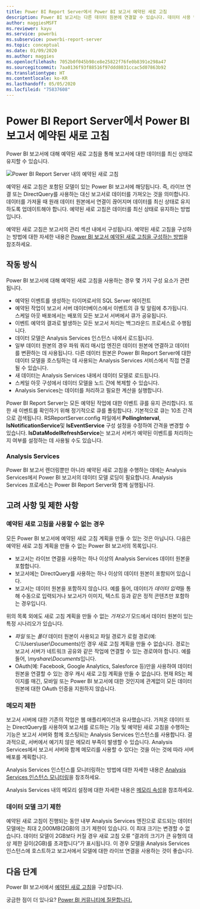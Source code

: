 ```yaml
---
title: Power BI Report Server에서 Power BI 보고서 예약된 새로 고침
description: Power BI 보고서는 다른 데이터 원본에 연결할 수 있습니다. 데이터 사용 방법에 따라 다른 데이터 원본을 사용할 수 있습니다.
author: maggiesMSFT
ms.reviewer: kayu
ms.service: powerbi
ms.subservice: powerbi-report-server
ms.topic: conceptual
ms.date: 01/09/2020
ms.author: maggies
ms.openlocfilehash: 7052b0f045b98ce8e25822f76fe0b8391e298a47
ms.sourcegitcommit: 7aa0136f93f88516f97ddd8031ccac5d07863b92
ms.translationtype: HT
ms.contentlocale: ko-KR
ms.lasthandoff: 05/05/2020
ms.locfileid: "75837608"
---
```

# <a name="power-bi-report-scheduled-refresh-in-power-bi-report-server"></a>Power BI Report Server에서 Power BI 보고서 예약된 새로 고침
Power BI 보고서에 대해 예약된 새로 고침을 통해 보고서에 대한 데이터를 최신 상태로 유지할 수 있습니다.

![Power BI Report Server 내의 예약된 새로 고침](media/scheduled-refresh/scheduled-refresh-success.png)

예약된 새로 고침은 포함된 모델이 있는 Power BI 보고서에 해당됩니다. 즉, 라이브 연결 또는 DirectQuery를 사용하는 대신 보고서로 데이터를 가져오는 것을 의미합니다. 데이터를 가져올 때 원래 데이터 원본에서 연결이 끊어지며 데이터를 최신 상태로 유지하도록 업데이트해야 합니다. 예약된 새로 고침은 데이터를 최신 상태로 유지하는 방법입니다.

예약된 새로 고침은 보고서의 관리 섹션 내에서 구성됩니다. 예약된 새로 고침을 구성하는 방법에 대한 자세한 내용은 [Power BI 보고서 예약된 새로 고침을 구성하는 방법](configure-scheduled-refresh.md)을 참조하세요.

## <a name="how-this-works"></a>작동 방식
Power BI 보고서에 대해 예약된 새로 고침을 사용하는 경우 몇 가지 구성 요소가 관련됩니다.

* 예약된 이벤트를 생성하는 타이머로서의 SQL Server 에이전트
* 예약된 작업이 보고서 서버 데이터베이스에서 이벤트의 큐 및 알림에 추가됩니다. 스케일 아웃 배포에서는 배포의 모든 보고서 서버에서 큐가 공유됩니다.
* 이벤트 예약의 결과로 발생하는 모든 보고서 처리는 백그라운드 프로세스로 수행됩니다.
* 데이터 모델은 Analysis Services 인스턴스 내에서 로드됩니다.
* 일부 데이터 원본의 경우 파워 쿼리 매시업 엔진은 데이터 원본에 연결하고 데이터를 변환하는 데 사용됩니다. 다른 데이터 원본은 Power BI Report Server에 대한 데이터 모델을 호스팅하는 데 사용되는 Analysis Services 서비스에서 직접 연결될 수 있습니다.
* 새 데이터는 Analysis Services 내에서 데이터 모델로 로드됩니다.
* 스케일 아웃 구성에서 데이터 모델을 노드 간에 복제할 수 있습니다.
* Analysis Services는 데이터를 처리하고 필요한 계산을 실행합니다.

Power BI Report Server는 모든 예약된 작업에 대한 이벤트 큐를 유지 관리합니다. 또한 새 이벤트를 확인하기 위해 정기적으로 큐를 폴링합니다. 기본적으로 큐는 10초 간격으로 검색됩니다. RSReportServer.config 파일에서 **PollingInterval**, **IsNotificationService**및 **IsEventService** 구성 설정을 수정하여 간격을 변경할 수 있습니다. **IsDataModelRefreshService**는 보고서 서버가 예약된 이벤트를 처리하는지 여부를 설정하는 데 사용될 수도 있습니다.

### <a name="analysis-services"></a>Analysis Services
Power BI 보고서 렌더링뿐만 아니라 예약된 새로 고침을 수행하는 데에는 Analysis Services에서 Power BI 보고서의 데이터 모델 로딩이 필요합니다. Analysis Services 프로세스는 Power BI Report Server와 함께 실행됩니다.

## <a name="considerations-and-limitations"></a>고려 사항 및 제한 사항
### <a name="when-scheduled-refresh-cant-be-used"></a>예약된 새로 고침을 사용할 수 없는 경우
모든 Power BI 보고서에 예약된 새로 고침 계획을 만들 수 있는 것은 아닙니다. 다음은 예약된 새로 고침 계획을 만들 수 없는 Power BI 보고서의 목록입니다.

* 보고서는 라이브 연결을 사용하는 하나 이상의 Analysis Services 데이터 원본을 포함합니다.
* 보고서에는 DirectQuery를 사용하는 하나 이상의 데이터 원본이 포함되어 있습니다.
* 보고서는 데이터 원본을 포함하지 않습니다. 예를 들어, 데이터가 *데이터 입력*을 통해 수동으로 입력되거나 보고서가 이미지, 텍스트 등과 같은 정적 콘텐츠만 포함하는 경우입니다.

위의 목록 외에도 새로 고침 계획을 만들 수 없는 *가져오기* 모드에서 데이터 원본이 있는 특정 시나리오가 있습니다.

* *파일* 또는 *폴더* 데이터 원본이 사용되고 파일 경로가 로컬 경로(예: C:\Users\user\Documents)인 경우 새로 고침 계획을 만들 수 없습니다. 경로는 보고서 서버가 네트워크 공유와 같은 작업에 연결할 수 있는 경로여야 합니다. 예를 들어, *\\myshare\Documents*입니다.
* OAuth(예: Facebook, Google Analytics, Salesforce 등)만을 사용하여 데이터 원본을 연결할 수 있는 경우 캐시 새로 고침 계획을 만들 수 없습니다. 현재 RS는 페이지를 매긴, 모바일 또는 Power BI 보고서에 대한 것인지에 관계없이 모든 데이터 원본에 대한 OAuth 인증을 지원하지 않습니다.

### <a name="memory-limits"></a>메모리 제한
보고서 서버에 대한 기존의 작업은 웹 애플리케이션과 유사했습니다. 가져온 데이터 또는 DirectQuery를 사용하여 보고서를 로드하는 기능 및 예약된 새로 고침을 수행하는 기능은 보고서 서버와 함께 호스팅되는 Analysis Services 인스턴스를 사용합니다. 결과적으로, 서버에서 예기치 않은 메모리 부족이 발생할 수 있습니다. Analysis Services에서 보고서 서버와 함께 메모리를 사용할 수 있다는 것을 아는 것에 따라 서버 배포를 계획합니다.

Analysis Services 인스턴스를 모니터링하는 방법에 대한 자세한 내용은 [Analysis Services 인스턴스 모니터링](https://docs.microsoft.com/sql/analysis-services/instances/monitor-an-analysis-services-instance)을 참조하세요.

Analysis Services 내의 메모리 설정에 대한 자세한 내용은 [메모리 속성](https://docs.microsoft.com/sql/analysis-services/server-properties/memory-properties)을 참조하세요.

### <a name="data-model-size-limit"></a>데이터 모델 크기 제한
예약된 새로 고침이 진행되는 동안 내부 Analysis Services 엔진으로 로드되는 데이터 모델에는 최대 2,000MB(2GB)의 크기 제한이 있습니다. 이 최대 크기는 변경할 수 없습니다. 데이터 모델이 2GB보다 커질 경우 새로 고침 오류 “결과의 크기가 큰 유형의 대상 제한 길이(2GB)를 초과합니다”가 표시됩니다. 이 경우 모델을 Analysis Services 인스턴스에 호스트하고 보고서에서 모델에 대한 라이브 연결을 사용하는 것이 좋습니다.

## <a name="next-steps"></a>다음 단계
Power BI 보고서에서 [예약된 새로 고침](configure-scheduled-refresh.md)을 구성합니다.

궁금한 점이 더 있나요? [Power BI 커뮤니티에 질문합니다.](https://community.powerbi.com/)
